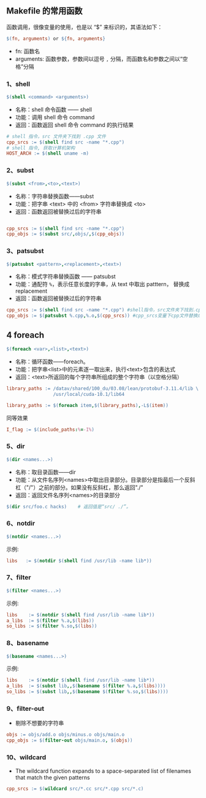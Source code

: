 ## Makefile 的常用函数
函数调用，很像变量的使用，也是以 “$” 来标识的，其语法如下：
```makefile
$(fn, arguments) or ${fn, arguments}
```
- fn: 函数名
- arguments: 函数参数，参数间以逗号 `,` 分隔，而函数名和参数之间以“空格”分隔

### 1、shell
```makefile
$(shell <command> <arguments>)
```
- 名称：shell 命令函数 —— shell
- 功能：调用 shell 命令 command
- 返回：函数返回 shell 命令 command 的执行结果

```makefile
# shell 指令，src 文件夹下找到 .cpp 文件
cpp_srcs := $(shell find src -name "*.cpp") 
# shell 指令, 获取计算机架构
HOST_ARCH := $(shell uname -m)
```

### 2、subst
```makefile
$(subst <from>,<to>,<text>)
```
- 名称：字符串替换函数——subst
- 功能：把字串 \<text> 中的 \<from> 字符串替换成 \<to>
- 返回：函数返回被替换过后的字符串
```makefile

cpp_srcs := $(shell find src -name "*.cpp")
cpp_objs := $(subst src/,objs/,$(cpp_objs)) 

```

### 3、patsubst
```makefile
$(patsubst <pattern>,<replacement>,<text>)
```
- 名称：模式字符串替换函数 —— patsubst
- 功能：通配符 `%`，表示任意长度的字串，从 text 中取出 patttern， 替换成 replacement
- 返回：函数返回被替换过后的字符串
```makefile
cpp_srcs := $(shell find src -name "*.cpp") #shell指令，src文件夹下找到.cpp文件
cpp_objs := $(patsubst %.cpp,%.o,$(cpp_srcs)) #cpp_srcs变量下cpp文件替换成 .o文件
```

## 4 foreach
```makefile
$(foreach <var>,<list>,<text>)
```
- 名称：循环函数——foreach。
- 功能：把字串\<list>中的元素逐一取出来，执行\<text>包含的表达式
- 返回：\<text>所返回的每个字符串所组成的整个字符串（以空格分隔）
```makefile
library_paths := /datav/shared/100_du/03.08/lean/protobuf-3.11.4/lib \
                 /usr/local/cuda-10.1/lib64

library_paths := $(foreach item,$(library_paths),-L$(item))
```

同等效果
```makefile
I_flag := $(include_paths:%=-I%)
```

### 5、dir
```makefile
$(dir <names...>)
```

+ 名称：取目录函数——dir
+ 功能：从文件名序列\<names\>中取出目录部分。目录部分是指最后一个反斜杠（"/"）之前的部分。如果没有反斜杠，那么返回"./"
+ 返回：返回文件名序列\<names\>的目录部分

```makefile
$(dir src/foo.c hacks)    # 返回值是“src/ ./”。
```

### 6、notdir
```makefile
$(notdir <names...>)
```

示例:
```makefile
libs   := $(notdir $(shell find /usr/lib -name lib*))
```

### 7、filter
```makefile
$(filter <names...>)
```

示例:
```makefile
libs    := $(notdir $(shell find /usr/lib -name lib*))
a_libs  := $(filter %.a,$(libs))
so_libs := $(filter %.so,$(libs))
```

### 8、basename
```makefile
$(basename <names...>)
```

示例:
```makefile
libs    := $(notdir $(shell find /usr/lib -name lib*))
a_libs  := $(subst lib,,$(basename $(filter %.a,$(libs))))
so_libs := $(subst lib,,$(basename $(filter %.so,$(libs))))
```

### 9、filter-out
- 剔除不想要的字符串
```makefile
objs := objs/add.o objs/minus.o objs/main.o
cpp_objs := $(filter-out objs/main.o, $(objs))
```

### 10、wildcard
- The wildcard function expands to a space-separated list of filenames that match the given patterns

```makefile
cpp_srcs := $(wildcard src/*.cc src/*.cpp src/*.c)
```
